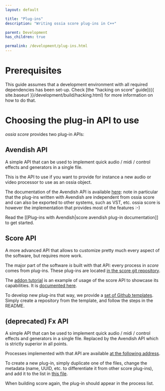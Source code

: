```yaml
---
layout: default

title: "Plug-ins"
description: "Writing ossia score plug-ins in C++"

parent: Development
has_children: true

permalink: /development/plug-ins.html
---
```


# Prerequisites

This guide assumes that a development environment with all required dependencies has been set-up.
Check [the "hacking on score" guide]({{ site.baseurl }}/development/build/hacking.html) for more information on
how to do that.

# Choosing the plug-in API to use

*ossia score* provides two plug-in APIs:

## Avendish API
A simple API that can be used to implement quick audio / midi / control effects and generators in a single file.

This is the API to use if you want to provide for instance a new audio or video processor to use as an ossia object.

The documentation of the Avendish API is available [here](https://celtera.github.io/avendish): note in particular 
that the plug-ins written with Avendish are independent from ossia score and can also be exported to other systems, such as VST, etc.
ossia score is however the implementation that provides most of the features :-)

Read the [[Plug-ins with Avendish|score avendish plug-in documentation]] to get started.

## Score API
A more advanced API that allows to customize pretty much every aspect of the software, but requires more work.

The major part of the software *is* built with that API: every process in *score* comes from plug-ins.
These plug-ins are located [in the score git repository](https://github.com/ossia/score/tree/master/src/plugins).

The [addon tutorial](https://github.com/ossia/score-addon-tutorial) is an example of usage of the score API to
showcase its capabilities.
It is [documented here](https://github.com/ossia/score-addon-tutorial/tree/master/ReadMe).

To develop new plug-ins that way, we provide a [set of Github templates](https://github.com/ossia-templates).
Simply create a repository from the template, and follow the steps in the README.

## (deprecated) Fx API
A simple API that can be used to implement quick audio / midi / control effects and generators in a single file.
Replaced by the Avendish API which is strictly superior in all points.

Processes implemented with that API are available [at the following address](https://github.com/ossia/score/tree/master/src/plugins/score-plugin-fx/Fx).

To create a new plug-in, simply duplicate one of the files, change the metadata (name, UUID, etc. to differentiate it from other score plug-ins),
and add it to the list in [this file](https://github.com/ossia/score/blob/master/src/plugins/score-plugin-fx/score_plugin_fx.cpp).

When building score again, the plug-in should appear in the process list.
